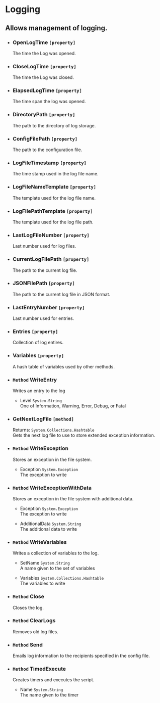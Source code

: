 # Logging
## Allows management of logging.

- ### OpenLogTime `[property]`
    The time the Log was opened.
- ### CloseLogTime `[property]`
    The time the Log was closed.
- ### ElapsedLogTime `[property]`
    The time span the log was opened.
- ### DirectoryPath `[property]`
    The path to the directory of log storage.
- ### ConfigFilePath `[property]`
    The path to the configuration file.
- ### LogFileTimestamp `[property]`
    The time stamp used in the log file name.
- ### LogFileNameTemplate `[property]`
    The template used for the log file name.
- ### LogFilePathTemplate `[property]`
    The template used for the log file path.
- ### LastLogFileNumber `[property]`
    Last number used for log files.
- ### CurrentLogFilePath `[property]`
    The path to the current log file.
- ### JSONFilePath `[property]`
    The path to the current log file in JSON format.
- ### LastEntryNumber `[property]`
    Last number used for entries.
- ### Entries `[property]`
    Collection of log entires.
- ### Variables `[property]`
    A hash table of variables used by other methods.
- ### `Method` WriteEntry
    Writes an entry to the log  
    - Level `System.String`  
        One of Information, Warning, Error, Debug, or Fatal

- ### GetNextLogFile `[method]`
    Returns: `System.Collections.Hashtable`  
    Gets the next log file to use to store extended exception information.
- ### `Method` WriteException
    Stores an exception in the file system.  
    - Exception `System.Exception`  
        The exception to write

- ### `Method` WriteExceptionWithData
    Stores an exception in the file system with additional data.  
    - Exception `System.Exception`  
        The exception to write

    - AdditionalData `System.String`  
        The additional data to write

- ### `Method` WriteVariables
    Writes a collection of variables to the log.  
    - SetName `System.String`  
        A name given to the set of variables

    - Variables `System.Collections.Hashtable`  
        The variables to write

- ### `Method` Close
    Closes the log.
- ### `Method` ClearLogs
    Removes old log files.
- ### `Method` Send
    Emails log information to the recipients specified in the config file.
- ### `Method` TimedExecute
    Creates timers and executes the script.  
    - Name `System.String`  
        The name given to the timer

